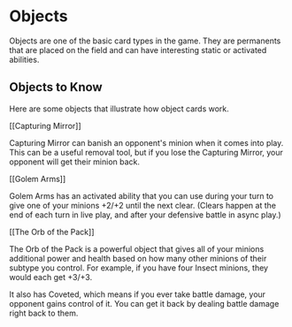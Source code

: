 # Objects

Objects are one of the basic card types in the game. They are permanents that are placed on the field and can have interesting static or activated abilities.

## Objects to Know

Here are some objects that illustrate how object cards work.

[[Capturing Mirror]]

Capturing Mirror can banish an opponent's minion when it comes into play. This can be a useful removal tool, but if you lose the Capturing Mirror, your opponent will get their minion back.

[[Golem Arms]]

Golem Arms has an activated ability that you can use during your turn to give one of your minions +2/+2 until the next clear. (Clears happen at the end of each turn in live play, and after your defensive battle in async play.)

[[The Orb of the Pack]]

The Orb of the Pack is a powerful object that gives all of your minions additional power and health based on how many other minions of their subtype you control. For example, if you have four Insect minions, they would each get +3/+3.

It also has Coveted, which means if you ever take battle damage, your opponent gains control of it. You can get it back by dealing battle damage right back to them.
